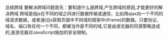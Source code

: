 总结跨域
要解决跨域问题首先：要知道什么是跨域,产生跨域的原因,才能更好的解决跨域
跨域是指js在不同的域之间进行数据传输或通信，比如用ajax向一个不同的域请求数据，或者通过js获取页面中不同域的框架中(iframe)的数据。只要协议、域名、端口有任何一个不同，都被当作是不同的域,它是由游览器的同源策略造成的,是游览器对JavaScript施加的安全限制。
